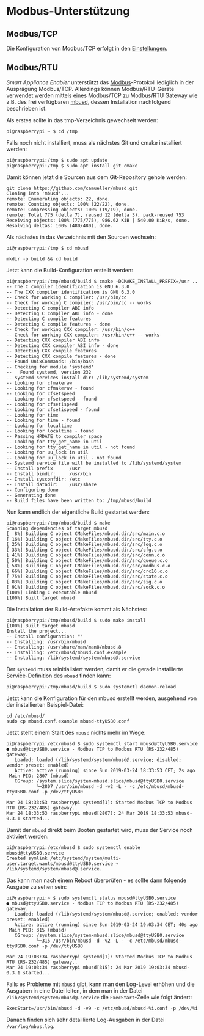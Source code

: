 # Modbus-Unterstützung

## Modbus/TCP
Die Konfiguration von Modbus/TCP erfolgt in den [Einstellungen](Settings_DE.md#Modbus).

## Modbus/RTU
*Smart Appliance Enabler* unterstützt das [Modbus](https://de.wikipedia.org/wiki/Modbus)-Protokoll lediglich in der Ausprägung Modbus/TCP. Allerdings können Modbus/RTU-Geräte verwendet werden mittels eines Modbus/TCP zu Modbus/RTU Gateway wie z.B. des frei verfügbaren [mbusd](https://sourceforge.net/projects/mbus), dessen Installation nachfolgend beschrieben ist.

Als erstes sollte in das tmp-Verzeichnis gewechselt werden:
```console
pi@raspberrypi ~ $ cd /tmp
```

Falls noch nicht installiert, muss als nächstes Git und cmake installiert werden:
```console
pi@raspberrypi:/tmp $ sudo apt update
pi@raspberrypi:/tmp $ sudo apt install git cmake
```

Damit können jetzt die Sourcen aus dem Git-Repository gehole werden:
```console
git clone https://github.com/camueller/mbusd.git
Cloning into 'mbusd'...
remote: Enumerating objects: 22, done.
remote: Counting objects: 100% (22/22), done.
remote: Compressing objects: 100% (19/19), done.
remote: Total 775 (delta 7), reused 12 (delta 3), pack-reused 753
Receiving objects: 100% (775/775), 986.62 KiB | 540.00 KiB/s, done.
Resolving deltas: 100% (480/480), done.
```

Als nächstes in das Verzeichnis mit den Sourcen wechseln:
```console
pi@raspberrypi:/tmp $ cd mbusd
```

```console
mkdir -p build && cd build
```

Jetzt kann die Build-Konfiguration erstellt werden:
```console
pi@raspberrypi:/tmp/mbusd/build $ cmake -DCMAKE_INSTALL_PREFIX=/usr ..
-- The C compiler identification is GNU 6.3.0
-- The CXX compiler identification is GNU 6.3.0
-- Check for working C compiler: /usr/bin/cc
-- Check for working C compiler: /usr/bin/cc -- works
-- Detecting C compiler ABI info
-- Detecting C compiler ABI info - done
-- Detecting C compile features
-- Detecting C compile features - done
-- Check for working CXX compiler: /usr/bin/c++
-- Check for working CXX compiler: /usr/bin/c++ -- works
-- Detecting CXX compiler ABI info
-- Detecting CXX compiler ABI info - done
-- Detecting CXX compile features
-- Detecting CXX compile features - done
-- Found UnixCommands: /bin/bash
-- Checking for module 'systemd'
--   Found systemd, version 232
-- systemd services install dir: /lib/systemd/system
-- Looking for cfmakeraw
-- Looking for cfmakeraw - found
-- Looking for cfsetspeed
-- Looking for cfsetspeed - found
-- Looking for cfsetispeed
-- Looking for cfsetispeed - found
-- Looking for time
-- Looking for time - found
-- Looking for localtime
-- Looking for localtime - found
-- Passing HRDATE to compiler space
-- Looking for tty_get_name in util
-- Looking for tty_get_name in util - not found
-- Looking for uu_lock in util
-- Looking for uu_lock in util - not found
-- Systemd service file will be installed to /lib/systemd/system
-- Install prefix      /usr
-- Install bindir:     /usr/bin
-- Install sysconfdir: /etc
-- Install datadir:    /usr/share
-- Configuring done
-- Generating done
-- Build files have been written to: /tmp/mbusd/build
```

Nun kann endlich der eigentliche Build gestartet werden:
```console
pi@raspberrypi:/tmp/mbusd/build $ make
Scanning dependencies of target mbusd
[  8%] Building C object CMakeFiles/mbusd.dir/src/main.c.o
[ 16%] Building C object CMakeFiles/mbusd.dir/src/tty.c.o
[ 25%] Building C object CMakeFiles/mbusd.dir/src/log.c.o
[ 33%] Building C object CMakeFiles/mbusd.dir/src/cfg.c.o
[ 41%] Building C object CMakeFiles/mbusd.dir/src/conn.c.o
[ 50%] Building C object CMakeFiles/mbusd.dir/src/queue.c.o
[ 58%] Building C object CMakeFiles/mbusd.dir/src/modbus.c.o
[ 66%] Building C object CMakeFiles/mbusd.dir/src/crc16.c.o
[ 75%] Building C object CMakeFiles/mbusd.dir/src/state.c.o
[ 83%] Building C object CMakeFiles/mbusd.dir/src/sig.c.o
[ 91%] Building C object CMakeFiles/mbusd.dir/src/sock.c.o
[100%] Linking C executable mbusd
[100%] Built target mbusd
```

Die Installation der Build-Artefakte kommt als Nächstes:
```console
pi@raspberrypi:/tmp/mbusd/build $ sudo make install
[100%] Built target mbusd
Install the project...
-- Install configuration: ""
-- Installing: /usr/bin/mbusd
-- Installing: /usr/share/man/man8/mbusd.8
-- Installing: /etc/mbusd/mbusd.conf.example
-- Installing: /lib/systemd/system/mbusd@.service
```

Der ```systemd``` muss reinitialisiert werden, damit er die gerade installierte Service-Definition des ```mbusd``` finden kann:
```console
pi@raspberrypi:/tmp/mbusd/build $ sudo systemctl daemon-reload
```

Jetzt kann die Konfiguration für den mbusd erstellt werden, ausgehend von der installierten Beispiel-Datei:
```console
cd /etc/mbusd/
sudo cp mbusd.conf.example mbusd-ttyUSB0.conf
```

Jetzt steht einem Start des ```mbusd``` nichts mehr im Wege:
```console
pi@raspberrypi:/etc/mbusd $ sudo systemctl start mbusd@ttyUSB0.service
● mbusd@ttyUSB0.service - Modbus TCP to Modbus RTU (RS-232/485) gateway.
   Loaded: loaded (/lib/systemd/system/mbusd@.service; disabled; vendor preset: enabled)
   Active: active (running) since Sun 2019-03-24 18:33:53 CET; 2s ago
 Main PID: 2807 (mbusd)
   CGroup: /system.slice/system-mbusd.slice/mbusd@ttyUSB0.service
           └─2807 /usr/bin/mbusd -d -v2 -L - -c /etc/mbusd/mbusd-ttyUSB0.conf -p /dev/ttyUSB0

Mar 24 18:33:53 raspberrypi systemd[1]: Started Modbus TCP to Modbus RTU (RS-232/485) gateway..
Mar 24 18:33:53 raspberrypi mbusd[2807]: 24 Mar 2019 18:33:53 mbusd-0.3.1 started...
```

Damit der ```mbusd``` direkt beim Booten gestartet wird, muss der Service noch aktiviert werden:
```console
pi@raspberrypi:/etc/mbusd $ sudo systemctl enable mbusd@ttyUSB0.service
Created symlink /etc/systemd/system/multi-user.target.wants/mbusd@ttyUSB0.service → /lib/systemd/system/mbusd@.service.
```

Das kann man nach einem Reboot überprüfen - es sollte dann folgende Ausgabe zu sehen sein:
```console
pi@raspberrypi:~ $ sudo systemctl status mbusd@ttyUSB0.service
● mbusd@ttyUSB0.service - Modbus TCP to Modbus RTU (RS-232/485) gateway.
   Loaded: loaded (/lib/systemd/system/mbusd@.service; enabled; vendor preset: enabled)
   Active: active (running) since Sun 2019-03-24 19:03:34 CET; 40s ago
 Main PID: 315 (mbusd)
   CGroup: /system.slice/system-mbusd.slice/mbusd@ttyUSB0.service
           └─315 /usr/bin/mbusd -d -v2 -L - -c /etc/mbusd/mbusd-ttyUSB0.conf -p /dev/ttyUSB0

Mar 24 19:03:34 raspberrypi systemd[1]: Started Modbus TCP to Modbus RTU (RS-232/485) gateway..
Mar 24 19:03:34 raspberrypi mbusd[315]: 24 Mar 2019 19:03:34 mbusd-0.3.1 started...
```

Falls es Probleme mit ```mbusd``` gibt, kann man den Log-Level erhöhen und die Ausgaben in eine Datei leiten, in dem man in der Datei ```/lib/systemd/system/mbusd@.service``` die ```ExecStart```-Zeile wie folgt ändert:
```
ExecStart=/usr/bin/mbusd -d -v9 -c /etc/mbusd/mbusd-%i.conf -p /dev/%i
```

Danach finden sich sehr detaillierte Log-Ausgaben in der Datei ```/var/log/mbus.log```.

